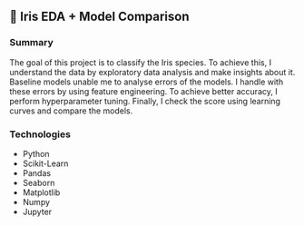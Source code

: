 ## 🌺 Iris EDA + Model Comparison
### Summary
The goal of this project is to classify the Iris species. To achieve this, I understand the data by exploratory data analysis and make insights about it. Baseline models unable me to analyse errors of the models. I handle with these errors by using feature engineering. To achieve better accuracy, I perform hyperparameter tuning. Finally, I check the score using learning curves and compare the models.
### Technologies
* Python
* Scikit-Learn
* Pandas
* Seaborn
* Matplotlib
* Numpy
* Jupyter
